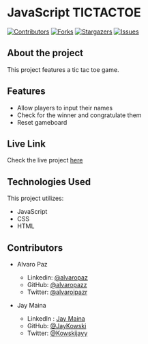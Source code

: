 # JavaScript TICTACTOE

[![Contributors][contributors-shield]][contributors-url]
[![Forks][forks-shield]][forks-url]
[![Stargazers][stars-shield]][stars-url]
[![Issues][issues-shield]][issues-url]

## About the project

This project features a tic tac toe game. 

## Features

- Allow players to input their names
- Check for the winner and congratulate them
- Reset gameboard

## Live Link

Check the live project [here](https://rawcdn.githack.com/alvaropazz/js-tictactoe/feature/project/index.html)

## Technologies Used

This project utilizes:

- JavaScript
- CSS
- HTML

<!-- 

## Testing

## Test Output

-->

## Contributors

- Alvaro Paz
  - Linkedin: [@alvaropaz](https://linkedin.com/in/alvaropaz/)
  - GitHub: [@alvaropazz](https://github.com/alvaropazz)
  - Twitter: [@alvaroipazr](https://twitter.com/alvaroipazr)

- Jay Maina
  - LinkedIn : [Jay Maina](https://www.linkedin.com/in/jay-maina/)
  - GitHub: [@JayKowski](https://github.com/JayKowski)
  - Twitter: [@Kowskijayy](https://twitter.com/Kowskijayy)
  
<!-- MARKDOWN LINKS & IMAGES -->

[contributors-shield]: https://img.shields.io/github/contributors/alvaropazz/js-tictactoe.svg?style=flat-square
[contributors-url]: https://github.com/alvaropazz/js-tictactoe/graphs/contributors
[forks-shield]: https://img.shields.io/github/forks/alvaropazz/js-tictactoe.svg?style=flat-square
[forks-url]: https://github.com/alvaropazz/js-tictactoe/network/members
[stars-shield]: https://img.shields.io/github/stars/alvaropazz/js-tictactoe.svg?style=flat-square
[stars-url]: https://github.com/alvaropazz/js-tictactoe/stargazers
[issues-shield]: https://img.shields.io/github/issues/alvaropazz/js-tictactoe.svg?style=flat-square
[issues-url]: https://github.com/alvaropazz/js-tictactoe/issues
